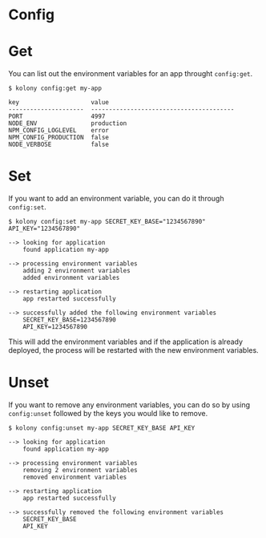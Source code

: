 # Config
# Get
You can list out the environment variables for an app throught `config:get`.
```
$ kolony config:get my-app

key                    value                                   
---------------------  ----------------------------------------
PORT                   4997
NODE_ENV               production
NPM_CONFIG_LOGLEVEL    error
NPM_CONFIG_PRODUCTION  false
NODE_VERBOSE           false

```
# Set
If you want to add an environment variable, you can do it through `config:set`.
```
$ kolony config:set my-app SECRET_KEY_BASE="1234567890" API_KEY="1234567890"

--> looking for application
    found application my-app

--> processing environment variables
    adding 2 environment variables
    added environment variables

--> restarting application
    app restarted successfully

--> successfully added the following environment variables
    SECRET_KEY_BASE=1234567890
    API_KEY=1234567890

```
This will add the environment variables and if the application is already deployed, the process will be restarted with the new environment variables.
# Unset
If you want to remove any environment variables, you can do so by using `config:unset` followed by the keys you would like to remove.
```
$ kolony config:unset my-app SECRET_KEY_BASE API_KEY

--> looking for application
    found application my-app

--> processing environment variables
    removing 2 environment variables
    removed environment variables

--> restarting application
    app restarted successfully

--> successfully removed the following environment variables
    SECRET_KEY_BASE
    API_KEY

```
